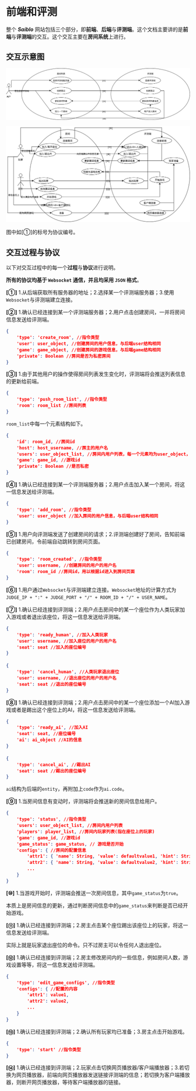 # 前端和评测

整个 ***Saiblo*** 网站包括三个部分，即**前端**、**后端**与**评测端**。这个文档主要讲的是**前端**与**评测端**的交互。这个交互主要在**房间系统**上进行。

## 交互示意图

![用户与房间列表与评测端的交互](./svgs/roomlist2judger.svg)

![用户与房间与评测端的交互](./svgs/room2judger.svg)

图中如[①]的标号为协议编号。

## 交互过程与协议

以下对交互过程中的每一个**过程**与**协议**进行说明。

**所有的协议均基于 `Websocket` 通信，并且均采用 `JSON` 格式**。

**[①]** 1.从后端获取所有服务器的地址；2.选择某一个评测端服务器；3.使用`Websocket`与评测端建立连接。

**[②]** 1.确认已经连接到某一个评测端服务器；2.用户点击创建房间，一并将房间信息发送给评测端。

```json
{
    'type': 'create_room', //指令类型
    'user': user_object, //创建房间的用户信息，与后端user结构相同
    'game': game_object, //创建房间的游戏信息，与后端game结构相同
    'private': Boolean //房间是否为私密房间
}
```

**[③]** 1.由于其他用户的操作使得房间列表发生变化时，评测端将会推送列表信息的更新给前端。

```json
{
    'type': 'push_room_list', //指令类型
    'room': room_list //房间列表
}
```

`room_list`中每一个元素结构如下。

```json
{
    'id': room_id, //房间id
    'host': host_username, //房主的用户名
    'users': user_object_list, //房间内用户列表，每一个元素均为user_object，与后端user结构相同
    'game': game_id, //游戏id
    'private': Boolean //是否私密
}
```

**[④]** 1.确认已经连接到某一个评测端服务器；2.用户点击加入某一个房间，将这一信息发送给评测端。

```json
{
    'type': 'add_room', //指令类型
    'user': user_object //加入房间的用户信息，与后端user结构相同
}
```

**[⑤]** 1.用户向评测端发送了创建房间的请求；2.评测端创建好了房间，告知前端已创建房间，令前端自动跳转到房间页面。

```json
{
    'type': 'room_created', //指令类型
    'user': username, //创建房间的用户的用户名
    'room': room_id //房间id，用以根据id进入到房间页面
}
```

**[⑥]** 1.用户通过`Websocket`与评测端建立连接。`Websocket`地址的计算方式为`JUDGE_IP + ":" + JUDGE_PORT + "/" + ROOM_ID + "/" + USER_NAME`。

**[⑦]** 1.确认已经连接到评测端；2.用户点击房间中的某一个座位作为人类玩家加入游戏或者退出该座位，将这一信息发送给评测端。

```json
{
    'type': 'ready_human', //加入人类玩家
    'user': username, //加入座位的用户的用户名
    'seat': seat //加入的座位编号
}

{
    'type': 'cancel_human', //人类玩家退出座位
    'user': username, //退出座位的用户的用户名
    'seat': seat //退出的座位编号
}
```

**[⑧]** 1.确认已经连接到评测端；2.用户点击房间中的某一个座位添加一个AI加入游戏或者是踢出这个座位上的AI，将这一信息发送给评测端。

```json
{
    'type': 'ready_ai', //加入AI
    'seat': seat, //座位编号
    'ai': ai_object //AI的信息
}

{
    'type': 'cancel_ai', //踢出AI
    'seat': seat //踢出的座位编号
}
```

`ai`结构为后端的`entity`，再附加上`code`作为`ai.code`。

**[⑨]** 1.当房间信息有变动时，评测端将会推送新的房间信息给用户。

```json
{
    'type': 'status', //指令类型
    'users': user_object_list, //房间内用户列表
    'players': player_list, //房间内玩家列表(指在座位上的玩家)
    'game': game_id, //游戏id
    'game_status': game_status, // 游戏是否开始
    'configs': { //房间的配置信息
        'attr1': { 'name': String, 'value': defaultvalue1, 'hint': String }, //配置名、默认值、配置显示的内容
        'attr2': { 'name': String, 'value': defaultvalue2, 'hint': String },
        ...
    }
}
```

**[⑩]** 1.当游戏开始时，评测端会推送一次房间信息，其中`game_status`为`true`。

本质上是房间信息的更新，通过判断房间信息中的`game_status`来判断是否已经开始游戏。

**[⑪]** 1.确认已经连接到评测端；2.房主点击某个座位踢出该座位上的玩家，将这一信息发送给评测端。

实际上就是玩家退出座位的命令。只不过房主可以令任何人退出座位。

**[⑫]** 1.确认已经连接到评测端；2.房主修改房间内的一些信息，例如房间人数，游戏设置等等，将这一信息发送给评测端。

```json
{
    'type': 'edit_game_configs', //指令类型
    'configs': { //配置的内容
        'attr1': value1,
        'attr2': value2,
        ...
    }
}
```

**[⑬]** 1.确认已经连接到评测端；2.确认所有玩家均已准备；3.房主点击开始游戏。

```json
{
    'type': 'start' //指令类型
}
```

**[⑭]** 1.确认已经连接到评测端；2.玩家点击切换网页播放器/客户端播放器；3.若切换为网页播放器，前端向网页播放器发送链接评测端的信息；若切换为客户端播放器，则断开网页播放器，等待客户端播放器的链接。
